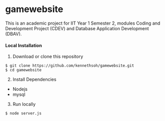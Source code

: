 # gamewebsite

This is an academic project for IIT Year 1 Semester 2, modules Coding and Development Project (CDEV) and Database Application Development (DBAV).

#### Local Installation
1. Download or clone this repository
```
$ git clone https://github.com/kennethsoh/gamewebsite.git
$ cd gamewebsite
```
2. Install Dependencies 
  - Nodejs
  - mysql 
  
3. Run locally
```
$ node server.js
```


